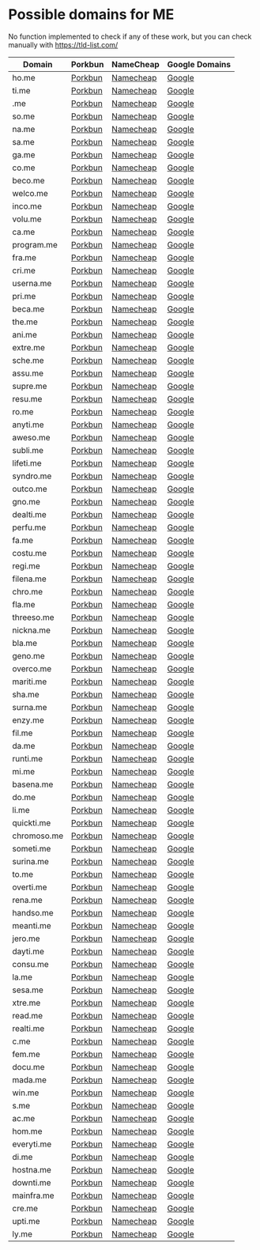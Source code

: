 # Possible domains for ME

No function implemented to check if any of these work, but you can check manually with https://tld-list.com/

| Domain | Porkbun | NameCheap | Google Domains |
|---|---|---|---|
| ho.me | [Porkbun](https://porkbun.com/checkout/search?prb=e814663da1&tlds=&idnLanguage=&search=search&q=ho.me) | [Namecheap](https://www.namecheap.com/domains/registration/results/?domain=ho.me) | [Google](https://domains.google.com/registrar/search?searchTerm=ho.me) |
| ti.me | [Porkbun](https://porkbun.com/checkout/search?prb=e814663da1&tlds=&idnLanguage=&search=search&q=ti.me) | [Namecheap](https://www.namecheap.com/domains/registration/results/?domain=ti.me) | [Google](https://domains.google.com/registrar/search?searchTerm=ti.me) |
| .me | [Porkbun](https://porkbun.com/checkout/search?prb=e814663da1&tlds=&idnLanguage=&search=search&q=.me) | [Namecheap](https://www.namecheap.com/domains/registration/results/?domain=.me) | [Google](https://domains.google.com/registrar/search?searchTerm=.me) |
| so.me | [Porkbun](https://porkbun.com/checkout/search?prb=e814663da1&tlds=&idnLanguage=&search=search&q=so.me) | [Namecheap](https://www.namecheap.com/domains/registration/results/?domain=so.me) | [Google](https://domains.google.com/registrar/search?searchTerm=so.me) |
| na.me | [Porkbun](https://porkbun.com/checkout/search?prb=e814663da1&tlds=&idnLanguage=&search=search&q=na.me) | [Namecheap](https://www.namecheap.com/domains/registration/results/?domain=na.me) | [Google](https://domains.google.com/registrar/search?searchTerm=na.me) |
| sa.me | [Porkbun](https://porkbun.com/checkout/search?prb=e814663da1&tlds=&idnLanguage=&search=search&q=sa.me) | [Namecheap](https://www.namecheap.com/domains/registration/results/?domain=sa.me) | [Google](https://domains.google.com/registrar/search?searchTerm=sa.me) |
| ga.me | [Porkbun](https://porkbun.com/checkout/search?prb=e814663da1&tlds=&idnLanguage=&search=search&q=ga.me) | [Namecheap](https://www.namecheap.com/domains/registration/results/?domain=ga.me) | [Google](https://domains.google.com/registrar/search?searchTerm=ga.me) |
| co.me | [Porkbun](https://porkbun.com/checkout/search?prb=e814663da1&tlds=&idnLanguage=&search=search&q=co.me) | [Namecheap](https://www.namecheap.com/domains/registration/results/?domain=co.me) | [Google](https://domains.google.com/registrar/search?searchTerm=co.me) |
| beco.me | [Porkbun](https://porkbun.com/checkout/search?prb=e814663da1&tlds=&idnLanguage=&search=search&q=beco.me) | [Namecheap](https://www.namecheap.com/domains/registration/results/?domain=beco.me) | [Google](https://domains.google.com/registrar/search?searchTerm=beco.me) |
| welco.me | [Porkbun](https://porkbun.com/checkout/search?prb=e814663da1&tlds=&idnLanguage=&search=search&q=welco.me) | [Namecheap](https://www.namecheap.com/domains/registration/results/?domain=welco.me) | [Google](https://domains.google.com/registrar/search?searchTerm=welco.me) |
| inco.me | [Porkbun](https://porkbun.com/checkout/search?prb=e814663da1&tlds=&idnLanguage=&search=search&q=inco.me) | [Namecheap](https://www.namecheap.com/domains/registration/results/?domain=inco.me) | [Google](https://domains.google.com/registrar/search?searchTerm=inco.me) |
| volu.me | [Porkbun](https://porkbun.com/checkout/search?prb=e814663da1&tlds=&idnLanguage=&search=search&q=volu.me) | [Namecheap](https://www.namecheap.com/domains/registration/results/?domain=volu.me) | [Google](https://domains.google.com/registrar/search?searchTerm=volu.me) |
| ca.me | [Porkbun](https://porkbun.com/checkout/search?prb=e814663da1&tlds=&idnLanguage=&search=search&q=ca.me) | [Namecheap](https://www.namecheap.com/domains/registration/results/?domain=ca.me) | [Google](https://domains.google.com/registrar/search?searchTerm=ca.me) |
| program.me | [Porkbun](https://porkbun.com/checkout/search?prb=e814663da1&tlds=&idnLanguage=&search=search&q=program.me) | [Namecheap](https://www.namecheap.com/domains/registration/results/?domain=program.me) | [Google](https://domains.google.com/registrar/search?searchTerm=program.me) |
| fra.me | [Porkbun](https://porkbun.com/checkout/search?prb=e814663da1&tlds=&idnLanguage=&search=search&q=fra.me) | [Namecheap](https://www.namecheap.com/domains/registration/results/?domain=fra.me) | [Google](https://domains.google.com/registrar/search?searchTerm=fra.me) |
| cri.me | [Porkbun](https://porkbun.com/checkout/search?prb=e814663da1&tlds=&idnLanguage=&search=search&q=cri.me) | [Namecheap](https://www.namecheap.com/domains/registration/results/?domain=cri.me) | [Google](https://domains.google.com/registrar/search?searchTerm=cri.me) |
| userna.me | [Porkbun](https://porkbun.com/checkout/search?prb=e814663da1&tlds=&idnLanguage=&search=search&q=userna.me) | [Namecheap](https://www.namecheap.com/domains/registration/results/?domain=userna.me) | [Google](https://domains.google.com/registrar/search?searchTerm=userna.me) |
| pri.me | [Porkbun](https://porkbun.com/checkout/search?prb=e814663da1&tlds=&idnLanguage=&search=search&q=pri.me) | [Namecheap](https://www.namecheap.com/domains/registration/results/?domain=pri.me) | [Google](https://domains.google.com/registrar/search?searchTerm=pri.me) |
| beca.me | [Porkbun](https://porkbun.com/checkout/search?prb=e814663da1&tlds=&idnLanguage=&search=search&q=beca.me) | [Namecheap](https://www.namecheap.com/domains/registration/results/?domain=beca.me) | [Google](https://domains.google.com/registrar/search?searchTerm=beca.me) |
| the.me | [Porkbun](https://porkbun.com/checkout/search?prb=e814663da1&tlds=&idnLanguage=&search=search&q=the.me) | [Namecheap](https://www.namecheap.com/domains/registration/results/?domain=the.me) | [Google](https://domains.google.com/registrar/search?searchTerm=the.me) |
| ani.me | [Porkbun](https://porkbun.com/checkout/search?prb=e814663da1&tlds=&idnLanguage=&search=search&q=ani.me) | [Namecheap](https://www.namecheap.com/domains/registration/results/?domain=ani.me) | [Google](https://domains.google.com/registrar/search?searchTerm=ani.me) |
| extre.me | [Porkbun](https://porkbun.com/checkout/search?prb=e814663da1&tlds=&idnLanguage=&search=search&q=extre.me) | [Namecheap](https://www.namecheap.com/domains/registration/results/?domain=extre.me) | [Google](https://domains.google.com/registrar/search?searchTerm=extre.me) |
| sche.me | [Porkbun](https://porkbun.com/checkout/search?prb=e814663da1&tlds=&idnLanguage=&search=search&q=sche.me) | [Namecheap](https://www.namecheap.com/domains/registration/results/?domain=sche.me) | [Google](https://domains.google.com/registrar/search?searchTerm=sche.me) |
| assu.me | [Porkbun](https://porkbun.com/checkout/search?prb=e814663da1&tlds=&idnLanguage=&search=search&q=assu.me) | [Namecheap](https://www.namecheap.com/domains/registration/results/?domain=assu.me) | [Google](https://domains.google.com/registrar/search?searchTerm=assu.me) |
| supre.me | [Porkbun](https://porkbun.com/checkout/search?prb=e814663da1&tlds=&idnLanguage=&search=search&q=supre.me) | [Namecheap](https://www.namecheap.com/domains/registration/results/?domain=supre.me) | [Google](https://domains.google.com/registrar/search?searchTerm=supre.me) |
| resu.me | [Porkbun](https://porkbun.com/checkout/search?prb=e814663da1&tlds=&idnLanguage=&search=search&q=resu.me) | [Namecheap](https://www.namecheap.com/domains/registration/results/?domain=resu.me) | [Google](https://domains.google.com/registrar/search?searchTerm=resu.me) |
| ro.me | [Porkbun](https://porkbun.com/checkout/search?prb=e814663da1&tlds=&idnLanguage=&search=search&q=ro.me) | [Namecheap](https://www.namecheap.com/domains/registration/results/?domain=ro.me) | [Google](https://domains.google.com/registrar/search?searchTerm=ro.me) |
| anyti.me | [Porkbun](https://porkbun.com/checkout/search?prb=e814663da1&tlds=&idnLanguage=&search=search&q=anyti.me) | [Namecheap](https://www.namecheap.com/domains/registration/results/?domain=anyti.me) | [Google](https://domains.google.com/registrar/search?searchTerm=anyti.me) |
| aweso.me | [Porkbun](https://porkbun.com/checkout/search?prb=e814663da1&tlds=&idnLanguage=&search=search&q=aweso.me) | [Namecheap](https://www.namecheap.com/domains/registration/results/?domain=aweso.me) | [Google](https://domains.google.com/registrar/search?searchTerm=aweso.me) |
| subli.me | [Porkbun](https://porkbun.com/checkout/search?prb=e814663da1&tlds=&idnLanguage=&search=search&q=subli.me) | [Namecheap](https://www.namecheap.com/domains/registration/results/?domain=subli.me) | [Google](https://domains.google.com/registrar/search?searchTerm=subli.me) |
| lifeti.me | [Porkbun](https://porkbun.com/checkout/search?prb=e814663da1&tlds=&idnLanguage=&search=search&q=lifeti.me) | [Namecheap](https://www.namecheap.com/domains/registration/results/?domain=lifeti.me) | [Google](https://domains.google.com/registrar/search?searchTerm=lifeti.me) |
| syndro.me | [Porkbun](https://porkbun.com/checkout/search?prb=e814663da1&tlds=&idnLanguage=&search=search&q=syndro.me) | [Namecheap](https://www.namecheap.com/domains/registration/results/?domain=syndro.me) | [Google](https://domains.google.com/registrar/search?searchTerm=syndro.me) |
| outco.me | [Porkbun](https://porkbun.com/checkout/search?prb=e814663da1&tlds=&idnLanguage=&search=search&q=outco.me) | [Namecheap](https://www.namecheap.com/domains/registration/results/?domain=outco.me) | [Google](https://domains.google.com/registrar/search?searchTerm=outco.me) |
| gno.me | [Porkbun](https://porkbun.com/checkout/search?prb=e814663da1&tlds=&idnLanguage=&search=search&q=gno.me) | [Namecheap](https://www.namecheap.com/domains/registration/results/?domain=gno.me) | [Google](https://domains.google.com/registrar/search?searchTerm=gno.me) |
| dealti.me | [Porkbun](https://porkbun.com/checkout/search?prb=e814663da1&tlds=&idnLanguage=&search=search&q=dealti.me) | [Namecheap](https://www.namecheap.com/domains/registration/results/?domain=dealti.me) | [Google](https://domains.google.com/registrar/search?searchTerm=dealti.me) |
| perfu.me | [Porkbun](https://porkbun.com/checkout/search?prb=e814663da1&tlds=&idnLanguage=&search=search&q=perfu.me) | [Namecheap](https://www.namecheap.com/domains/registration/results/?domain=perfu.me) | [Google](https://domains.google.com/registrar/search?searchTerm=perfu.me) |
| fa.me | [Porkbun](https://porkbun.com/checkout/search?prb=e814663da1&tlds=&idnLanguage=&search=search&q=fa.me) | [Namecheap](https://www.namecheap.com/domains/registration/results/?domain=fa.me) | [Google](https://domains.google.com/registrar/search?searchTerm=fa.me) |
| costu.me | [Porkbun](https://porkbun.com/checkout/search?prb=e814663da1&tlds=&idnLanguage=&search=search&q=costu.me) | [Namecheap](https://www.namecheap.com/domains/registration/results/?domain=costu.me) | [Google](https://domains.google.com/registrar/search?searchTerm=costu.me) |
| regi.me | [Porkbun](https://porkbun.com/checkout/search?prb=e814663da1&tlds=&idnLanguage=&search=search&q=regi.me) | [Namecheap](https://www.namecheap.com/domains/registration/results/?domain=regi.me) | [Google](https://domains.google.com/registrar/search?searchTerm=regi.me) |
| filena.me | [Porkbun](https://porkbun.com/checkout/search?prb=e814663da1&tlds=&idnLanguage=&search=search&q=filena.me) | [Namecheap](https://www.namecheap.com/domains/registration/results/?domain=filena.me) | [Google](https://domains.google.com/registrar/search?searchTerm=filena.me) |
| chro.me | [Porkbun](https://porkbun.com/checkout/search?prb=e814663da1&tlds=&idnLanguage=&search=search&q=chro.me) | [Namecheap](https://www.namecheap.com/domains/registration/results/?domain=chro.me) | [Google](https://domains.google.com/registrar/search?searchTerm=chro.me) |
| fla.me | [Porkbun](https://porkbun.com/checkout/search?prb=e814663da1&tlds=&idnLanguage=&search=search&q=fla.me) | [Namecheap](https://www.namecheap.com/domains/registration/results/?domain=fla.me) | [Google](https://domains.google.com/registrar/search?searchTerm=fla.me) |
| threeso.me | [Porkbun](https://porkbun.com/checkout/search?prb=e814663da1&tlds=&idnLanguage=&search=search&q=threeso.me) | [Namecheap](https://www.namecheap.com/domains/registration/results/?domain=threeso.me) | [Google](https://domains.google.com/registrar/search?searchTerm=threeso.me) |
| nickna.me | [Porkbun](https://porkbun.com/checkout/search?prb=e814663da1&tlds=&idnLanguage=&search=search&q=nickna.me) | [Namecheap](https://www.namecheap.com/domains/registration/results/?domain=nickna.me) | [Google](https://domains.google.com/registrar/search?searchTerm=nickna.me) |
| bla.me | [Porkbun](https://porkbun.com/checkout/search?prb=e814663da1&tlds=&idnLanguage=&search=search&q=bla.me) | [Namecheap](https://www.namecheap.com/domains/registration/results/?domain=bla.me) | [Google](https://domains.google.com/registrar/search?searchTerm=bla.me) |
| geno.me | [Porkbun](https://porkbun.com/checkout/search?prb=e814663da1&tlds=&idnLanguage=&search=search&q=geno.me) | [Namecheap](https://www.namecheap.com/domains/registration/results/?domain=geno.me) | [Google](https://domains.google.com/registrar/search?searchTerm=geno.me) |
| overco.me | [Porkbun](https://porkbun.com/checkout/search?prb=e814663da1&tlds=&idnLanguage=&search=search&q=overco.me) | [Namecheap](https://www.namecheap.com/domains/registration/results/?domain=overco.me) | [Google](https://domains.google.com/registrar/search?searchTerm=overco.me) |
| mariti.me | [Porkbun](https://porkbun.com/checkout/search?prb=e814663da1&tlds=&idnLanguage=&search=search&q=mariti.me) | [Namecheap](https://www.namecheap.com/domains/registration/results/?domain=mariti.me) | [Google](https://domains.google.com/registrar/search?searchTerm=mariti.me) |
| sha.me | [Porkbun](https://porkbun.com/checkout/search?prb=e814663da1&tlds=&idnLanguage=&search=search&q=sha.me) | [Namecheap](https://www.namecheap.com/domains/registration/results/?domain=sha.me) | [Google](https://domains.google.com/registrar/search?searchTerm=sha.me) |
| surna.me | [Porkbun](https://porkbun.com/checkout/search?prb=e814663da1&tlds=&idnLanguage=&search=search&q=surna.me) | [Namecheap](https://www.namecheap.com/domains/registration/results/?domain=surna.me) | [Google](https://domains.google.com/registrar/search?searchTerm=surna.me) |
| enzy.me | [Porkbun](https://porkbun.com/checkout/search?prb=e814663da1&tlds=&idnLanguage=&search=search&q=enzy.me) | [Namecheap](https://www.namecheap.com/domains/registration/results/?domain=enzy.me) | [Google](https://domains.google.com/registrar/search?searchTerm=enzy.me) |
| fil.me | [Porkbun](https://porkbun.com/checkout/search?prb=e814663da1&tlds=&idnLanguage=&search=search&q=fil.me) | [Namecheap](https://www.namecheap.com/domains/registration/results/?domain=fil.me) | [Google](https://domains.google.com/registrar/search?searchTerm=fil.me) |
| da.me | [Porkbun](https://porkbun.com/checkout/search?prb=e814663da1&tlds=&idnLanguage=&search=search&q=da.me) | [Namecheap](https://www.namecheap.com/domains/registration/results/?domain=da.me) | [Google](https://domains.google.com/registrar/search?searchTerm=da.me) |
| runti.me | [Porkbun](https://porkbun.com/checkout/search?prb=e814663da1&tlds=&idnLanguage=&search=search&q=runti.me) | [Namecheap](https://www.namecheap.com/domains/registration/results/?domain=runti.me) | [Google](https://domains.google.com/registrar/search?searchTerm=runti.me) |
| mi.me | [Porkbun](https://porkbun.com/checkout/search?prb=e814663da1&tlds=&idnLanguage=&search=search&q=mi.me) | [Namecheap](https://www.namecheap.com/domains/registration/results/?domain=mi.me) | [Google](https://domains.google.com/registrar/search?searchTerm=mi.me) |
| basena.me | [Porkbun](https://porkbun.com/checkout/search?prb=e814663da1&tlds=&idnLanguage=&search=search&q=basena.me) | [Namecheap](https://www.namecheap.com/domains/registration/results/?domain=basena.me) | [Google](https://domains.google.com/registrar/search?searchTerm=basena.me) |
| do.me | [Porkbun](https://porkbun.com/checkout/search?prb=e814663da1&tlds=&idnLanguage=&search=search&q=do.me) | [Namecheap](https://www.namecheap.com/domains/registration/results/?domain=do.me) | [Google](https://domains.google.com/registrar/search?searchTerm=do.me) |
| li.me | [Porkbun](https://porkbun.com/checkout/search?prb=e814663da1&tlds=&idnLanguage=&search=search&q=li.me) | [Namecheap](https://www.namecheap.com/domains/registration/results/?domain=li.me) | [Google](https://domains.google.com/registrar/search?searchTerm=li.me) |
| quickti.me | [Porkbun](https://porkbun.com/checkout/search?prb=e814663da1&tlds=&idnLanguage=&search=search&q=quickti.me) | [Namecheap](https://www.namecheap.com/domains/registration/results/?domain=quickti.me) | [Google](https://domains.google.com/registrar/search?searchTerm=quickti.me) |
| chromoso.me | [Porkbun](https://porkbun.com/checkout/search?prb=e814663da1&tlds=&idnLanguage=&search=search&q=chromoso.me) | [Namecheap](https://www.namecheap.com/domains/registration/results/?domain=chromoso.me) | [Google](https://domains.google.com/registrar/search?searchTerm=chromoso.me) |
| someti.me | [Porkbun](https://porkbun.com/checkout/search?prb=e814663da1&tlds=&idnLanguage=&search=search&q=someti.me) | [Namecheap](https://www.namecheap.com/domains/registration/results/?domain=someti.me) | [Google](https://domains.google.com/registrar/search?searchTerm=someti.me) |
| surina.me | [Porkbun](https://porkbun.com/checkout/search?prb=e814663da1&tlds=&idnLanguage=&search=search&q=surina.me) | [Namecheap](https://www.namecheap.com/domains/registration/results/?domain=surina.me) | [Google](https://domains.google.com/registrar/search?searchTerm=surina.me) |
| to.me | [Porkbun](https://porkbun.com/checkout/search?prb=e814663da1&tlds=&idnLanguage=&search=search&q=to.me) | [Namecheap](https://www.namecheap.com/domains/registration/results/?domain=to.me) | [Google](https://domains.google.com/registrar/search?searchTerm=to.me) |
| overti.me | [Porkbun](https://porkbun.com/checkout/search?prb=e814663da1&tlds=&idnLanguage=&search=search&q=overti.me) | [Namecheap](https://www.namecheap.com/domains/registration/results/?domain=overti.me) | [Google](https://domains.google.com/registrar/search?searchTerm=overti.me) |
| rena.me | [Porkbun](https://porkbun.com/checkout/search?prb=e814663da1&tlds=&idnLanguage=&search=search&q=rena.me) | [Namecheap](https://www.namecheap.com/domains/registration/results/?domain=rena.me) | [Google](https://domains.google.com/registrar/search?searchTerm=rena.me) |
| handso.me | [Porkbun](https://porkbun.com/checkout/search?prb=e814663da1&tlds=&idnLanguage=&search=search&q=handso.me) | [Namecheap](https://www.namecheap.com/domains/registration/results/?domain=handso.me) | [Google](https://domains.google.com/registrar/search?searchTerm=handso.me) |
| meanti.me | [Porkbun](https://porkbun.com/checkout/search?prb=e814663da1&tlds=&idnLanguage=&search=search&q=meanti.me) | [Namecheap](https://www.namecheap.com/domains/registration/results/?domain=meanti.me) | [Google](https://domains.google.com/registrar/search?searchTerm=meanti.me) |
| jero.me | [Porkbun](https://porkbun.com/checkout/search?prb=e814663da1&tlds=&idnLanguage=&search=search&q=jero.me) | [Namecheap](https://www.namecheap.com/domains/registration/results/?domain=jero.me) | [Google](https://domains.google.com/registrar/search?searchTerm=jero.me) |
| dayti.me | [Porkbun](https://porkbun.com/checkout/search?prb=e814663da1&tlds=&idnLanguage=&search=search&q=dayti.me) | [Namecheap](https://www.namecheap.com/domains/registration/results/?domain=dayti.me) | [Google](https://domains.google.com/registrar/search?searchTerm=dayti.me) |
| consu.me | [Porkbun](https://porkbun.com/checkout/search?prb=e814663da1&tlds=&idnLanguage=&search=search&q=consu.me) | [Namecheap](https://www.namecheap.com/domains/registration/results/?domain=consu.me) | [Google](https://domains.google.com/registrar/search?searchTerm=consu.me) |
| la.me | [Porkbun](https://porkbun.com/checkout/search?prb=e814663da1&tlds=&idnLanguage=&search=search&q=la.me) | [Namecheap](https://www.namecheap.com/domains/registration/results/?domain=la.me) | [Google](https://domains.google.com/registrar/search?searchTerm=la.me) |
| sesa.me | [Porkbun](https://porkbun.com/checkout/search?prb=e814663da1&tlds=&idnLanguage=&search=search&q=sesa.me) | [Namecheap](https://www.namecheap.com/domains/registration/results/?domain=sesa.me) | [Google](https://domains.google.com/registrar/search?searchTerm=sesa.me) |
| xtre.me | [Porkbun](https://porkbun.com/checkout/search?prb=e814663da1&tlds=&idnLanguage=&search=search&q=xtre.me) | [Namecheap](https://www.namecheap.com/domains/registration/results/?domain=xtre.me) | [Google](https://domains.google.com/registrar/search?searchTerm=xtre.me) |
| read.me | [Porkbun](https://porkbun.com/checkout/search?prb=e814663da1&tlds=&idnLanguage=&search=search&q=read.me) | [Namecheap](https://www.namecheap.com/domains/registration/results/?domain=read.me) | [Google](https://domains.google.com/registrar/search?searchTerm=read.me) |
| realti.me | [Porkbun](https://porkbun.com/checkout/search?prb=e814663da1&tlds=&idnLanguage=&search=search&q=realti.me) | [Namecheap](https://www.namecheap.com/domains/registration/results/?domain=realti.me) | [Google](https://domains.google.com/registrar/search?searchTerm=realti.me) |
| c.me | [Porkbun](https://porkbun.com/checkout/search?prb=e814663da1&tlds=&idnLanguage=&search=search&q=c.me) | [Namecheap](https://www.namecheap.com/domains/registration/results/?domain=c.me) | [Google](https://domains.google.com/registrar/search?searchTerm=c.me) |
| fem.me | [Porkbun](https://porkbun.com/checkout/search?prb=e814663da1&tlds=&idnLanguage=&search=search&q=fem.me) | [Namecheap](https://www.namecheap.com/domains/registration/results/?domain=fem.me) | [Google](https://domains.google.com/registrar/search?searchTerm=fem.me) |
| docu.me | [Porkbun](https://porkbun.com/checkout/search?prb=e814663da1&tlds=&idnLanguage=&search=search&q=docu.me) | [Namecheap](https://www.namecheap.com/domains/registration/results/?domain=docu.me) | [Google](https://domains.google.com/registrar/search?searchTerm=docu.me) |
| mada.me | [Porkbun](https://porkbun.com/checkout/search?prb=e814663da1&tlds=&idnLanguage=&search=search&q=mada.me) | [Namecheap](https://www.namecheap.com/domains/registration/results/?domain=mada.me) | [Google](https://domains.google.com/registrar/search?searchTerm=mada.me) |
| win.me | [Porkbun](https://porkbun.com/checkout/search?prb=e814663da1&tlds=&idnLanguage=&search=search&q=win.me) | [Namecheap](https://www.namecheap.com/domains/registration/results/?domain=win.me) | [Google](https://domains.google.com/registrar/search?searchTerm=win.me) |
| s.me | [Porkbun](https://porkbun.com/checkout/search?prb=e814663da1&tlds=&idnLanguage=&search=search&q=s.me) | [Namecheap](https://www.namecheap.com/domains/registration/results/?domain=s.me) | [Google](https://domains.google.com/registrar/search?searchTerm=s.me) |
| ac.me | [Porkbun](https://porkbun.com/checkout/search?prb=e814663da1&tlds=&idnLanguage=&search=search&q=ac.me) | [Namecheap](https://www.namecheap.com/domains/registration/results/?domain=ac.me) | [Google](https://domains.google.com/registrar/search?searchTerm=ac.me) |
| hom.me | [Porkbun](https://porkbun.com/checkout/search?prb=e814663da1&tlds=&idnLanguage=&search=search&q=hom.me) | [Namecheap](https://www.namecheap.com/domains/registration/results/?domain=hom.me) | [Google](https://domains.google.com/registrar/search?searchTerm=hom.me) |
| everyti.me | [Porkbun](https://porkbun.com/checkout/search?prb=e814663da1&tlds=&idnLanguage=&search=search&q=everyti.me) | [Namecheap](https://www.namecheap.com/domains/registration/results/?domain=everyti.me) | [Google](https://domains.google.com/registrar/search?searchTerm=everyti.me) |
| di.me | [Porkbun](https://porkbun.com/checkout/search?prb=e814663da1&tlds=&idnLanguage=&search=search&q=di.me) | [Namecheap](https://www.namecheap.com/domains/registration/results/?domain=di.me) | [Google](https://domains.google.com/registrar/search?searchTerm=di.me) |
| hostna.me | [Porkbun](https://porkbun.com/checkout/search?prb=e814663da1&tlds=&idnLanguage=&search=search&q=hostna.me) | [Namecheap](https://www.namecheap.com/domains/registration/results/?domain=hostna.me) | [Google](https://domains.google.com/registrar/search?searchTerm=hostna.me) |
| downti.me | [Porkbun](https://porkbun.com/checkout/search?prb=e814663da1&tlds=&idnLanguage=&search=search&q=downti.me) | [Namecheap](https://www.namecheap.com/domains/registration/results/?domain=downti.me) | [Google](https://domains.google.com/registrar/search?searchTerm=downti.me) |
| mainfra.me | [Porkbun](https://porkbun.com/checkout/search?prb=e814663da1&tlds=&idnLanguage=&search=search&q=mainfra.me) | [Namecheap](https://www.namecheap.com/domains/registration/results/?domain=mainfra.me) | [Google](https://domains.google.com/registrar/search?searchTerm=mainfra.me) |
| cre.me | [Porkbun](https://porkbun.com/checkout/search?prb=e814663da1&tlds=&idnLanguage=&search=search&q=cre.me) | [Namecheap](https://www.namecheap.com/domains/registration/results/?domain=cre.me) | [Google](https://domains.google.com/registrar/search?searchTerm=cre.me) |
| upti.me | [Porkbun](https://porkbun.com/checkout/search?prb=e814663da1&tlds=&idnLanguage=&search=search&q=upti.me) | [Namecheap](https://www.namecheap.com/domains/registration/results/?domain=upti.me) | [Google](https://domains.google.com/registrar/search?searchTerm=upti.me) |
| ly.me | [Porkbun](https://porkbun.com/checkout/search?prb=e814663da1&tlds=&idnLanguage=&search=search&q=ly.me) | [Namecheap](https://www.namecheap.com/domains/registration/results/?domain=ly.me) | [Google](https://domains.google.com/registrar/search?searchTerm=ly.me) |
